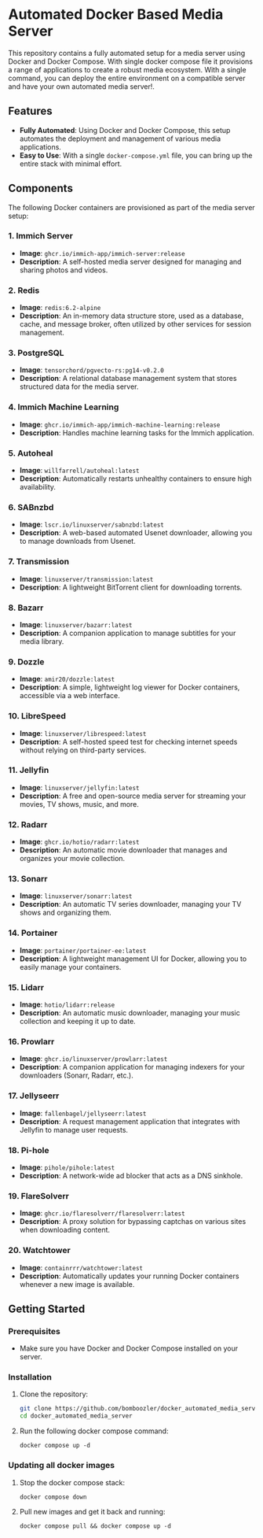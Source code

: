 # Automated Docker Based Media Server 

This repository contains a fully automated setup for a media server using Docker and Docker Compose. With single docker compose file it provisions a range of applications to create a robust media ecosystem. With a single command, you can deploy the entire environment on a compatible server and have your own automated media server!.

## Features
- **Fully Automated**: Using Docker and Docker Compose, this setup automates the deployment and management of various media applications.
- **Easy to Use**: With a single `docker-compose.yml` file, you can bring up the entire stack with minimal effort.

## Components
The following Docker containers are provisioned as part of the media server setup:

### 1. **Immich Server**
   - **Image**: `ghcr.io/immich-app/immich-server:release`
   - **Description**: A self-hosted media server designed for managing and sharing photos and videos.

### 2. **Redis**
   - **Image**: `redis:6.2-alpine`
   - **Description**: An in-memory data structure store, used as a database, cache, and message broker, often utilized by other services for session management.

### 3. **PostgreSQL**
   - **Image**: `tensorchord/pgvecto-rs:pg14-v0.2.0`
   - **Description**: A relational database management system that stores structured data for the media server.

### 4. **Immich Machine Learning**
   - **Image**: `ghcr.io/immich-app/immich-machine-learning:release`
   - **Description**: Handles machine learning tasks for the Immich application.

### 5. **Autoheal**
   - **Image**: `willfarrell/autoheal:latest`
   - **Description**: Automatically restarts unhealthy containers to ensure high availability.

### 6. **SABnzbd**
   - **Image**: `lscr.io/linuxserver/sabnzbd:latest`
   - **Description**: A web-based automated Usenet downloader, allowing you to manage downloads from Usenet.

### 7. **Transmission**
   - **Image**: `linuxserver/transmission:latest`
   - **Description**: A lightweight BitTorrent client for downloading torrents.

### 8. **Bazarr**
   - **Image**: `linuxserver/bazarr:latest`
   - **Description**: A companion application to manage subtitles for your media library.

### 9. **Dozzle**
   - **Image**: `amir20/dozzle:latest`
   - **Description**: A simple, lightweight log viewer for Docker containers, accessible via a web interface.

### 10. **LibreSpeed**
   - **Image**: `linuxserver/librespeed:latest`
   - **Description**: A self-hosted speed test for checking internet speeds without relying on third-party services.

### 11. **Jellyfin**
   - **Image**: `linuxserver/jellyfin:latest`
   - **Description**: A free and open-source media server for streaming your movies, TV shows, music, and more.

### 12. **Radarr**
   - **Image**: `ghcr.io/hotio/radarr:latest`
   - **Description**: An automatic movie downloader that manages and organizes your movie collection.

### 13. **Sonarr**
   - **Image**: `linuxserver/sonarr:latest`
   - **Description**: An automatic TV series downloader, managing your TV shows and organizing them.

### 14. **Portainer**
   - **Image**: `portainer/portainer-ee:latest`
   - **Description**: A lightweight management UI for Docker, allowing you to easily manage your containers.

### 15. **Lidarr**
   - **Image**: `hotio/lidarr:release`
   - **Description**: An automatic music downloader, managing your music collection and keeping it up to date.

### 16. **Prowlarr**
   - **Image**: `ghcr.io/linuxserver/prowlarr:latest`
   - **Description**: A companion application for managing indexers for your downloaders (Sonarr, Radarr, etc.).

### 17. **Jellyseerr**
   - **Image**: `fallenbagel/jellyseerr:latest`
   - **Description**: A request management application that integrates with Jellyfin to manage user requests.

### 18. **Pi-hole**
   - **Image**: `pihole/pihole:latest`
   - **Description**: A network-wide ad blocker that acts as a DNS sinkhole.

### 19. **FlareSolverr**
   - **Image**: `ghcr.io/flaresolverr/flaresolverr:latest`
   - **Description**: A proxy solution for bypassing captchas on various sites when downloading content.

### 20. **Watchtower**
   - **Image**: `containrrr/watchtower:latest`
   - **Description**: Automatically updates your running Docker containers whenever a new image is available.

## Getting Started

### Prerequisites
- Make sure you have Docker and Docker Compose installed on your server.

### Installation
1. Clone the repository:
   ```bash
   git clone https://github.com/bomboozler/docker_automated_media_server
   cd docker_automated_media_server
   ```
2. Run the following docker compose command:
   ```
   docker compose up -d
   ```
### Updating all docker images
1. Stop the docker compose stack:
   ```
   docker compose down
   ```
2. Pull new images and get it back and running:
   ```
   docker compose pull && docker compose up -d
   ```
